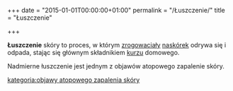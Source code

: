 +++
date = "2015-01-01T00:00:00+01:00"
permalink = "/Łuszczenie/"
title = "Łuszczenie"

+++

**Łuszczenie** skóry to proces, w którym [zrogowaciały](/atopedia/Rogowacenie "wikilink") [naskórek](/atopedia/Naskórek "wikilink") odrywa się i odpada, stając się głównym składnikiem [kurzu](/atopedia/Kurz "wikilink") domowego.

Nadmierne łuszczenie jest jednym z objawów atopowego zapalenie skóry.

[kategoria:objawy atopowego zapalenia skóry](/atopedia/kategoria:objawy_atopowego_zapalenia_skóry "wikilink")